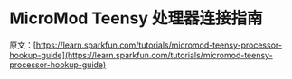 # MicroMod Teensy 处理器连接指南

原文：[https://learn.sparkfun.com/tutorials/micromod-teensy-processor-hookup-guide](https://learn.sparkfun.com/tutorials/micromod-teensy-processor-hookup-guide)
